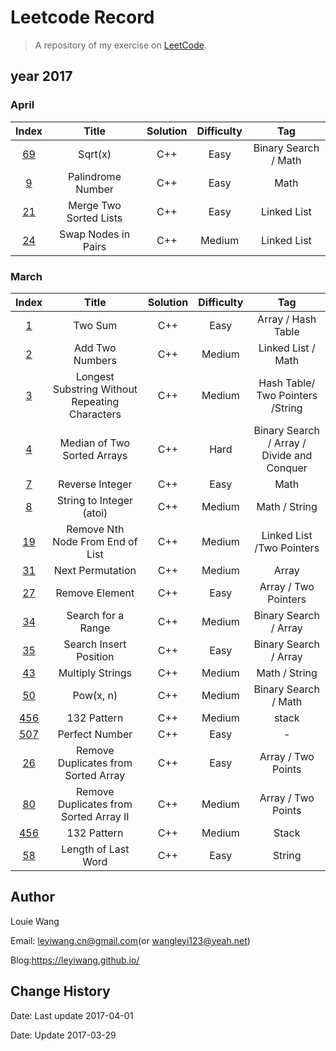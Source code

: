 # Leetcode Record

> A repository of my exercise on [LeetCode](https://leetcode.com).
## year 2017

### April

|                  Index                   |         Title          | Solution | Difficulty |         Tag          |
| :--------------------------------------: | :--------------------: | :------: | :--------: | :------------------: |
| [69](https://leetcode.com/problems/sqrtx/#/description) |        Sqrt(x)         |   C++    |    Easy    | Binary Search / Math |
| [9](https://leetcode.com/problems/palindrome-number/#/description) |   Palindrome Number    |   C++    |    Easy    |         Math         |
| [21](https://leetcode.com/problems/merge-two-sorted-lists/#/description) | Merge Two Sorted Lists |   C++    |    Easy    |     Linked List      |
| [24](https://leetcode.com/problems/swap-nodes-in-pairs/#/description) |  Swap Nodes in Pairs   |   C++    |   Medium   |     Linked List      |

### March

|                  Index                   |                  Title                   | Solution | Difficulty |                   Tag                    |
| :--------------------------------------: | :--------------------------------------: | :------: | :--------: | :--------------------------------------: |
| [1](https://leetcode.com/problems/two-sum/#/description) |                 Two Sum                  |   C++    |    Easy    |            Array / Hash Table            |
| [2](https://leetcode.com/problems/add-two-numbers/#/description) |             Add Two Numbers              |   C++    |   Medium   |            Linked List / Math            |
| [3](https://leetcode.com/problems/longest-substring-without-repeating-characters/#/description) | Longest Substring Without Repeating Characters |   C++    |   Medium   |     Hash Table/ Two Pointers /String     |
| [4](https://leetcode.com/problems/median-of-two-sorted-arrays/#/description) |       Median of Two Sorted Arrays        |   C++    |    Hard    | Binary Search / Array / Divide and Conquer |
| [7](https://leetcode.com/problems/reverse-integer/#/description) |             Reverse Integer              |   C++    |    Easy    |                   Math                   |
| [8](https://leetcode.com/problems/string-to-integer-atoi/#/description) |         String to Integer (atoi)         |   C++    |   Medium   |              Math / String               |
| [19](https://leetcode.com/problems/remove-nth-node-from-end-of-list/#/description) |     Remove Nth Node From End of List     |   C++    |   Medium   |        Linked List /Two Pointers         |
| [31](https://leetcode.com/problems/next-permutation/#/description) |             Next Permutation             |   C++    |   Medium   |                  Array                   |
| [27](https://leetcode.com/problems/remove-element/#/description) |              Remove Element              |   C++    |    Easy    |           Array / Two Pointers           |
| [34](https://leetcode.com/problems/search-for-a-range/#/description) |            Search for a Range            |   C++    |   Medium   |          Binary Search / Array           |
| [35](https://leetcode.com/problems/search-insert-position/#/description) |          Search Insert Position          |   C++    |    Easy    |          Binary Search / Array           |
| [43](https://leetcode.com/problems/multiply-strings/#/description) |             Multiply Strings             |   C++    |   Medium   |              Math / String               |
| [50](https://leetcode.com/problems/powx-n/#/description) |                Pow(x, n)                 |   C++    |   Medium   |           Binary Search / Math           |
| [456](https://leetcode.com/problems/132-pattern/#/description) |               132 Pattern                |   C++    |   Medium   |                  stack                   |
| [507](https://leetcode.com/contest/leetcode-weekly-contest-25/problems/perfect-number/) |              Perfect Number              |   C++    |    Easy    |                    -                     |
| [26](https://leetcode.com/problems/remove-duplicates-from-sorted-array/#/description) |   Remove Duplicates from Sorted Array    |   C++    |    Easy    |            Array / Two Points            |
| [80](https://leetcode.com/problems/remove-duplicates-from-sorted-array-ii/#/description) |  Remove Duplicates from Sorted Array II  |   C++    |   Medium   |            Array / Two Points            |
| [456](https://leetcode.com/problems/132-pattern/#/description) |               132 Pattern                |   C++    |   Medium   |                  Stack                   |
| [58](https://leetcode.com/problems/length-of-last-word/#/description) |           Length of Last Word            |   C++    |    Easy    |                  String                  |

## Author

Louie Wang

Email: leyiwang.cn@gmail.com(or wangleyi123@yeah.net)

Blog:https://leyiwang.github.io/

## Change History

Date: Last update 2017-04-01 

Date: Update 2017-03-29 